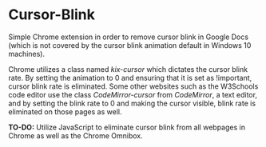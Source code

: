 # Cursor-Blink
Simple Chrome extension in order to remove cursor blink in Google Docs (which is not covered by the cursor blink animation default in Windows 10 machines).

Chrome utilizes a class named *kix-cursor* which dictates the cursor blink rate. By setting the animation to 0 and ensuring that it is set as !important, cursor blink rate is eliminated. Some other websites such as the W3Schools code editor use the class *CodeMirror-cursor* from *CodeMirror*, a text editor, and by setting the blink rate to 0 and making the cursor visible, blink rate is eliminated on those pages as well. 

**TO-DO:** Utilize JavaScript to eliminate cursor blink from all webpages in Chrome as well as the Chrome Omnibox.  
